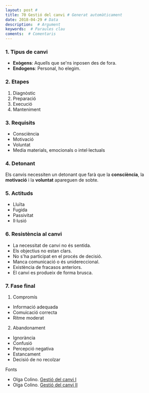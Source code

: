```yaml
---
layout: post #
title: 70 Gestió del canvi # Generat automàticament
date: 2018-04-29 # Data
description:  # Argument
keywords:  # Paraules clau
coments:  # Comentaris
---
```


### 1. Tipus de canvi

- **Exògens**: Aquells que se'ns inposen des de fora.
- **Endogens**: Personal, ho elegim.

### 2. Etapes

1. Diagnòstic
2. Preparació
3. Execució
4. Manteniment

### 3. Requisits

- Consciència
- Motivació
- Voluntat
- Media materials, emocionals o intel·lectuals

### 4. Detonant

Els canvis necessiten un detonant que farà que la **consciència**, la **motivació** i la **voluntat** apareguen de sobte.

### 5. Actituds

- Lluïta
- Fugida
- Passivitat
- Il·lusió

### 6. Resistència al canvi

- La necessitat de canvi no és sentida.
- Els objectius no estan clars.
- No s'ha participat en el procés de decisió.
- Manca comunicació o és unidereccional.
- Existència de fracasos anteriors.
- El canvi es produeix de forma brusca.

### 7. Fase final

1. Compromís
  - Informació adequada
  - Comuicació correcta
  - Ritme moderat
2. Abandonament
  - Ignorància
  - Confusió
  - Percepció negativa
  - Estancament
  - Decisió de no recolzar

Fonts

- Olga Colino. [Gestió del canvi I](http://www.olgacolino.com/gestion-del-cambio/)
- Olga Colino. [Gestió del canvi II](http://www.olgacolino.com/gestion-del-cambio-ii-cambios-externos/)
